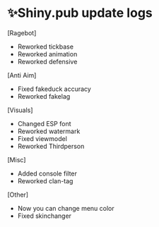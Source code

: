 # ✨Shiny.pub update logs
 [Ragebot]

- Reworked tickbase
- Reworked animation
- Reworked defensive


 [Anti Aim]
 
- Fixed fakeduck accuracy
- Reworked fakelag

 [Visuals]
 
- Changed ESP font
- Reworked watermark
- Fixed viewmodel
- Reworked Thirdperson

 [Misc]
 
- Added console filter
- Reworked clan-tag


 [Other]
 
- Now you can change menu color
- Fixed skinchanger

